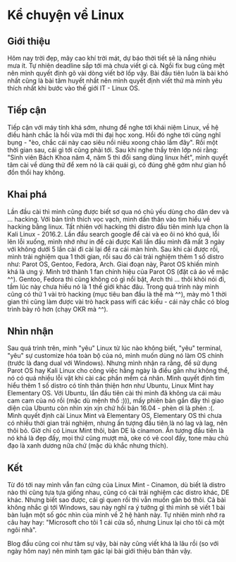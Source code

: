 # Kể chuyện về Linux

## Giới thiệu

Hôm nay trời đẹp, mây cao khí trời mát, dự báo thời tiết sẽ là nắng nhiêu mưa ít. Tự nhiên deadline sắp tới mà chưa viết gì cả. Ngồi fix bug cũng mệt nên mình quyết định gõ vài dòng viết bờ lốp vậy. Bài đầu tiên luôn là bài khó nhất cũng là bài tâm huyết nhất nên mình quyết định viết thứ mà mình yêu thích nhất khi bước vào thế giới IT - Linux OS.

## Tiếp cận

Tiếp cận với máy tính khá sớm, nhưng để nghe tới khái niệm Linux, về hệ điều hành chắc là hồi vừa mới thi đại học xong. Hồi đó nghe tới cũng nghĩ bụng - "èo, chắc cái này cao siêu nồi niêu xoong chảo lắm đây". Rồi một thời gian sau, cái gì tới cũng phải tới. Sau khi nghe thầy trên lớp nói rằng: "Sinh viên Bách Khoa năm 4, năm 5 thì đổi sang dùng linux hết", mình quyết tâm cài về dùng thử để xem nó là cái quái gì, có đúng ghê gớm như gian hồ đồn thổi hay không.

## Khai phá

Lần đầu cài thì mình cũng được biết sơ qua nó chủ yếu dùng cho dân dev và ... hacking. Với bản tính thích vọc vạch, mình dấn thân vào tìm hiểu về hacking bằng linux. Tất nhiên với hacking thì distro đầu tiên mình lựa chọn là Kali Linux - 2016.2. Lần đầu search google để cài và eo ôi nó khó quá, lỗi lên lỗi xuống, mình nhớ như in để cài được Kali lần đầu mình đã mất 3 ngày với không dưới 5 lần cài đi cài lại để ra cái màn hình. Sau khi cài được rồi, mình trải nghiệm qua 1 thời gian, rồi sau đó cài trải nghiệm thêm 1 số distro như: Parot OS, Gentoo, Fedora, Arch. Giai đoạn này, Parot OS khiến mình khá là ưng ý. Mình trở thành 1 fan chính hiệu của Parot OS (đặt cả áo về mặc ^^). Gentoo, Fedora thì cũng không có gì nổi bật, Arch thì ... thôi khỏi nói đi, tầm lúc này chưa hiểu nó là 1 thế giới khác đâu. Trong quá trình này mình cũng có thử 1 vài trò hacking (mục tiêu ban đầu là thế mà ^^), mày mò 1 thời gian thì cũng làm được vài trò hack pass wifi các kiểu - cái này chắc có blog trình bày rõ hơn (chạy OKR mà ^^).

## Nhìn nhận

Sau quá trình trên, mình "yêu" Linux từ lúc nào không biết, "yêu" terminal, "yêu" sự customize hóa toàn bộ của nó, mình muốn dùng nó làm OS chính (trước là đang dual với Windows). Nhưng mình nhận ra rằng, để sử dụng Parot OS hay Kali Linux cho công việc hằng ngày là điều gần như không thể, nó có quá nhiều lỗi vặt khi cài các phần mềm cá nhân. Mình quyết định tìm hiểu thêm 1 số distro có tính thân thiện hơn như Ubuntu, Linux Mint hay Elementary OS. Với Ubuntu, lần đầu tiên cài thì mình đã không ưa cái màu cam cam của nó rồi (mặc dù mệnh thổ :))), mấy phiên bản gần đây thì giao diện của Ubuntu còn nhìn xịn xịn chứ hồi bản 16.04 - phèn ơi là phèn :(. Mình quyết định cài Linux Mint và Elementary OS, Elementary OS thì chưa có nhiều thời gian trải nghiệm, nhưng ấn tượng đầu tiên là nó lag và lag, nên thôi bỏ. Giờ chỉ có Linux Mint thôi, bản DE là cinamon. Ấn tượng đầu tiên là nó khá là đẹp đấy, mọi thứ cũng mượt mà, oke có vẻ cool đấy, tone màu chủ đạo là xanh dương nữa chứ (mặc dù khắc nhưng thích).

## Kết

Từ đó tới nay mình vẫn fan cứng của Linux Mint - Cinamon, dù biết là distro nào thì cũng tựa tựa giống nhau, cũng có cài trải nghiệm các distro khác, DE khác. Nhưng biết sao được, cái gì quen rồi thì vẫn muốn gắn bó thôi.
Cả bài không nhắc gì tới Windows, sau này nghĩ ra ý tưởng gì thì mình sẽ viết 1 bài bàn luận một số góc nhìn của mình về 2 hệ hành này. Tự nhiên mình nhớ ra câu hay hay:
"Microsoft cho tôi 1 cái cửa sổ, nhưng Linux lại cho tôi cả một ngôi nhà".

Blog đầu cũng coi như tâm sự vậy, bài này cũng viết khá là lâu rồi (so với ngày hôm nay) nên mình tạm gác lại bài giới thiệu bản thân vậy. 
